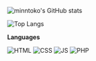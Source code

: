 ![minntoko's GitHub stats](https://github-readme-stats.vercel.app/api?username=minntoko&hide_title=true&count_private=true&theme=nightowl&show_icons=true)  
<!--
-->
![Top Langs](https://github-readme-stats.vercel.app/api/top-langs/?username=minntoko&hide_title=true&layout=compact&theme=nightowl)

**Languages**  
<!---->
![HTML](https://img.shields.io/badge/HTML-021627?style=for-the-badge&logo=html5&logoColor=61DAFB)
![CSS](https://img.shields.io/badge/CSS-021627?style=for-the-badge&logo=css3&logoColor=61DAFB)
![JS](https://img.shields.io/badge/javascript-021627?style=for-the-badge&logo=javascript&logoColor=61DAFB)
![PHP](https://img.shields.io/badge/PHP-021627?style=for-the-badge&logo=PHP&logoColor=61DAFB)

